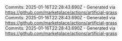 Commits: 2025-01-16T22:28:43.690Z - Generated via https://github.com/marketplace/actions/artificial-grass
<br>
Commits: 2025-01-16T22:28:43.690Z - Generated via https://github.com/marketplace/actions/artificial-grass
<br>
Commits: 2025-01-16T22:28:43.690Z - Generated via https://github.com/marketplace/actions/artificial-grass
<br>
